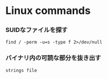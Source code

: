 # Linux commands

### SUIDなファイルを探す

```
find / -perm -u=s -type f 2>/dev/null
```

### バイナリ内の可読な部分を抜き出す

```
strings file
```
